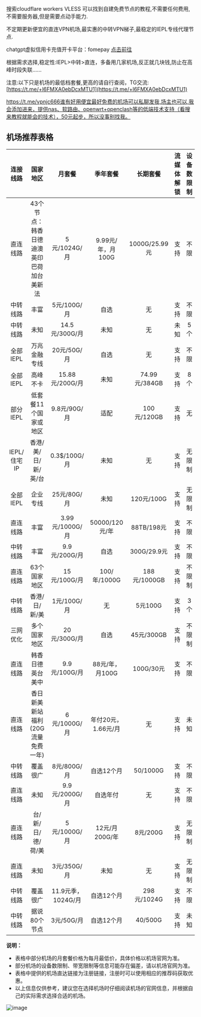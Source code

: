 

搜索cloudflare workers VLESS 可以找到自建免费节点的教程,不需要任何费用,不需要服务器,但是需要点动手能力.

不定期更新便宜的直连VPN机场,最实惠的中转VPN梯子,最稳定的IEPL专线代理节点.

chatgpt虚拟信用卡充值开卡平台：fomepay [点击前往](https://gpt.fomepay.com/#/pages/login/index?d=W38635)

根据需求选择,稳定性:IEPL>中转>直连，多备用几家机场,反正就几块钱,防止在高峰时段失联......

注意:以下只是机场的最低档套餐,更高的请自行查阅，TG交流: [https://t.me/+l6FMXA0ebDcxMTU1](https://t.me/+l6FMXA0ebDcxMTU1)

https://t.me/vpnjc666谁有好用便宜最好免费的机场可以私聊发我,场主也可以,我会添加进来，提供nas、软路由、openwrt+openclash等的低端技术支持（看搜来教程就能会的技术），50元起步，所以没事别找我。

##  机场推荐表格

| 连接线路 | 国家地区 | 月套餐 | 季年套餐 | 长期套餐 | 流媒体解锁 | 设备数限制 | 带宽限制 | 机场直达 |
| :-------: | :------: | :------: | :-----------: | :---------: | :---------: | :-------: | :-------: | :-------: |
| 直连线路 | 43个节点：韩香日德迪澳英印巴荷加台美新法 | 5元/1024G/月 | 9.99元/年，月100G | 1000G/25.99元 | 支持 | 不限 | 不限 | [三毛机场](https://xn--ehqx7tcnnope.com/#/register?code=y0Xa1udj) |
| 中转线路 | 丰富 | 5元/100G/月 | 自选 | 无 | 支持 | 不限 | 未知 | [吃瓜云](https://chiguayun.club/#/register?code=YPXBe1ef) |
| 中转线路 | 未知 | 14.5元/300G/月 | 未知 | 无 | 未知 | 5个 | 500M | [三分机场](https://xn--ehq00hgtfdmt.xyz/#/register?code=lHqFtGNf) |
| 全部IEPL | 万兆金融专线 | 20元/50G/月 | 自选 | 无 | 支持 | 不限 | 1G | [DuangCloud](https://portal.dc-site5.com/#/register?code=LxWobEjX) |
| 全部IEPL | 高峰不卡 | 15.88元/200G/月 | 未知 | 74.99元/384GB | 支持 | 8个 | 1G | [冲浪猫](https://m.msclm.net/#/register?code=vJaLDMci) |
| 部分IEPL | 低套餐11个国家或地区 | 9.8元/90G/月 | 适配 | 100元/120GB | 支持 | 无 | 未知 | [高端：穿云箭](https://rocket123.uk/#/register?code=0AWCsSwR) |
| IEPL/住宅IP | 香港/美/日/新/英/台 | 0.3$/100G/月 | 未知 | 无 | 支持 | 无限制 | 1G | [Mitce](https://mitce.com/aff.php?aff=4336) |
| 全部IEPL | 企业专线 | 25元/80G/月 | 未知 | 120元/100G | 支持 | 无限制 | 无限制 | [Spcloud](https://web.dashsp.top/#/register?code=xKFym66v) |
| 直连线路 | 丰富 | 3.99元/1000G/月 |50000/120元/年 | 88TB/198元 | 支持 | 不限 | 不限 | [Needay](https://needay.xyz/#/register?code=iLtbXP7l) |
| 中转线路 | 丰富 | 9.9元/200G/月 |自选 |300G/29.9元 | 支持 | 不限 | 不限 | [菜鸟机场](https://cainiao164.top/#/register?code=HPvRqtZ8) |
| 直连线路 | 63个国家地区 | 15元/100G/月 | 100/年/1000G | 188元/1000GB | 支持 | 不限制 | 1G | [GW云洞](https://gw-yundong.vip/#/register?code=KUC55Jy1) |
| 中转线路 | 香港/日/新/美 | 1元/100G/月 | 无 | 5元100G | 支持 | 3个 | 不限 | [超级机场](https://超级机场.com/#/register?code=rVJgYLGW) |
| 三网优化 | 多个国家地区 | 20元/300G/月 | 自选 | 45元/300GB | 支持 | 不限制 | 1G | [hktix](https://hktix.net/#/register?code=4WHNUQI7) |
| 直连线路 | 韩香日德英台美中 | 9.9元/100G/月 | 88元/年，月100G | 100G/30元 | 支持 | 不限 | 不限 | [蜂群](https://dash.fengqun.shop/#/register?code=HvlzbghK) |
| 直连线路 | 香日新美新站福利(20G流量免费一年) | 6元/1000G/月 | 年付20元，1.66元/月 | 无 | 支持 | 未知 | 未知 | [廉价](https://xn--6nq44r2pg9mj.com/#/register?code=2ZZKVsU3) |
| 中转线路 | 覆盖很广 | 8元/800G/月 | 自选12个月 | 50/1000G | 支持 | 不限 | 不限 | [极速云](https://www.xn--168-vd0gw60p.com/#/register?code=7tTnzIhu) |
| 直连线路 | 未知 | 9.9元/2000G/月 | 自选年付 | 无 | 支持 | 不限 | 未知 | [起帆](https://www.qf1.us/#/register?code=qVZpz0Jm) |
| 直连线路 | 台/新/日/德/荷/美 | 5元/1000G/月 | 12元/月200G/年 | 8元/200G | 支持 | 无限制 | 未知 | [顶级机场](https://dash.djjc.cfd/#/register?code=Em1NNoFv) |
| 直连线路 | 未知 | 3元/350G/月 | 未知 | 无 | 支持 | 无限制 | 1G | [FSCloud](https://dash.996cloud.top/#/register?code=qEnheQes) |
| 中转线路 | 覆盖很广 | 11.9元季，1024G/月 | 自选12个月 | 298元/1024G | 支持 | 不限 | 不限 | [ktm](https://ktmcloud.club/#/register?code=NwqhDN3K) |
| 中转线路 | 据说80个节点 | 3元/50G/月 | 自选12个月 | 40/500G | 支持 | 未知 | 未知 | [飞兔云](https://www.xn--9kq10e0y7h.site/index.html?register=MslOHEtF) |




**说明：**

* 表格中部分机场的月套餐价格为每月最低价，具体价格以机场官网为准。
* 部分机场的设备数限制、带宽限制等信息可能存在偏差，请以机场官网为准。
* 表格中提供的机场直达链接为注册链接，注册时可以使用相应的推荐码获取优惠。
* 以上信息仅供参考，建议您在选择机场时仔细阅读机场的官网信息，并根据自己的实际需求选择合适的机场。


![image](https://github.com/chouniu666/vpn/assets/71626935/379dc05d-b1ae-488d-ab48-a77f3cf8cbcb)
